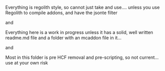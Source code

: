 Everything is regolith style, so cannot just take and use.... 
unless you use Regolith to compile addons, and have the jsonte filter

and

Everything here is a work in progress unless it has a solid, 
well written readme.md file and a folder with an mcaddon file in it... 

and

Most in this folder is pre HCF removal and pre-scripting, so not current...
use at your own risk

